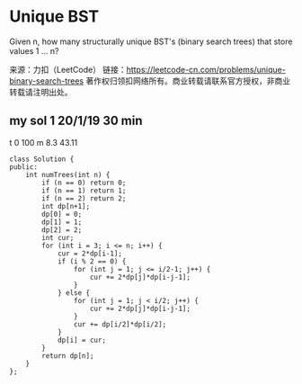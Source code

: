 # Unique BST

Given n, how many structurally unique BST's (binary search trees) that store values 1 ... n?

来源：力扣（LeetCode）
链接：https://leetcode-cn.com/problems/unique-binary-search-trees
著作权归领扣网络所有。商业转载请联系官方授权，非商业转载请注明出处。

## my sol 1     20/1/19     30 min

t   0   100
m   8.3 43.11

```
class Solution {
public:
    int numTrees(int n) {
        if (n == 0) return 0;
        if (n == 1) return 1;
        if (n == 2) return 2;
        int dp[n+1];
        dp[0] = 0;
        dp[1] = 1;
        dp[2] = 2;
        int cur;
        for (int i = 3; i <= n; i++) {
            cur = 2*dp[i-1];
            if (i % 2 == 0) {
                for (int j = 1; j <= i/2-1; j++) {
                    cur += 2*dp[j]*dp[i-j-1];
                }
            } else {
                for (int j = 1; j < i/2; j++) {
                    cur += 2*dp[j]*dp[i-j-1];
                }
                cur += dp[i/2]*dp[i/2];
            }
            dp[i] = cur;
        }
        return dp[n];
    }
};
```
